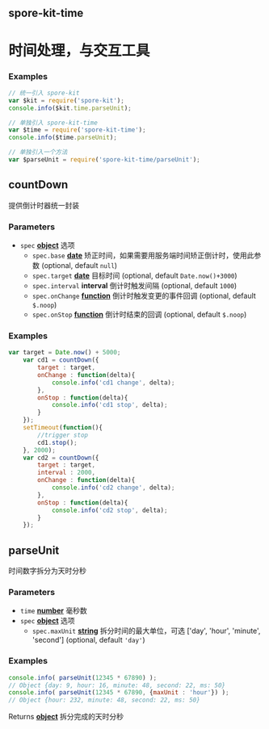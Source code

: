 <!-- Generated by documentation.js. Update this documentation by updating the source code. -->

## spore-kit-time

# 时间处理，与交互工具

### Examples

```javascript
// 统一引入 spore-kit
var $kit = require('spore-kit');
console.info($kit.time.parseUnit);

// 单独引入 spore-kit-time
var $time = require('spore-kit-time');
console.info($time.parseUnit);

// 单独引入一个方法
var $parseUnit = require('spore-kit-time/parseUnit');
```

## countDown

提供倒计时器统一封装

### Parameters

-   `spec` **[object][1]** 选项
    -   `spec.base` **[date][2]** 矫正时间，如果需要用服务端时间矫正倒计时，使用此参数 (optional, default `null`)
    -   `spec.target` **[date][2]** 目标时间 (optional, default `Date.now()+3000`)
    -   `spec.interval` **interval** 倒计时触发间隔 (optional, default `1000`)
    -   `spec.onChange` **[function][3]** 倒计时触发变更的事件回调 (optional, default `$.noop`)
    -   `spec.onStop` **[function][3]** 倒计时结束的回调 (optional, default `$.noop`)

### Examples

```javascript
var target = Date.now() + 5000;
	var cd1 = countDown({
		target : target,
		onChange : function(delta){
			console.info('cd1 change', delta);
		},
		onStop : function(delta){
			console.info('cd1 stop', delta);
		}
	});
	setTimeout(function(){
		//trigger stop
		cd1.stop();
	}, 2000);
	var cd2 = countDown({
		target : target,
		interval : 2000,
		onChange : function(delta){
			console.info('cd2 change', delta);
		},
		onStop : function(delta){
			console.info('cd2 stop', delta);
		}
	});
```

## parseUnit

时间数字拆分为天时分秒

### Parameters

-   `time` **[number][4]** 毫秒数
-   `spec` **[object][1]** 选项
    -   `spec.maxUnit` **[string][5]** 拆分时间的最大单位，可选 ['day', 'hour', 'minute', 'second'] (optional, default `'day'`)

### Examples

```javascript
console.info( parseUnit(12345 * 67890) );
// Object {day: 9, hour: 16, minute: 48, second: 22, ms: 50}
console.info( parseUnit(12345 * 67890, {maxUnit : 'hour'}) );
// Object {hour: 232, minute: 48, second: 22, ms: 50}
```

Returns **[object][1]** 拆分完成的天时分秒

[1]: https://developer.mozilla.org/docs/Web/JavaScript/Reference/Global_Objects/Object

[2]: https://developer.mozilla.org/docs/Web/JavaScript/Reference/Global_Objects/Date

[3]: https://developer.mozilla.org/docs/Web/JavaScript/Reference/Statements/function

[4]: https://developer.mozilla.org/docs/Web/JavaScript/Reference/Global_Objects/Number

[5]: https://developer.mozilla.org/docs/Web/JavaScript/Reference/Global_Objects/String
